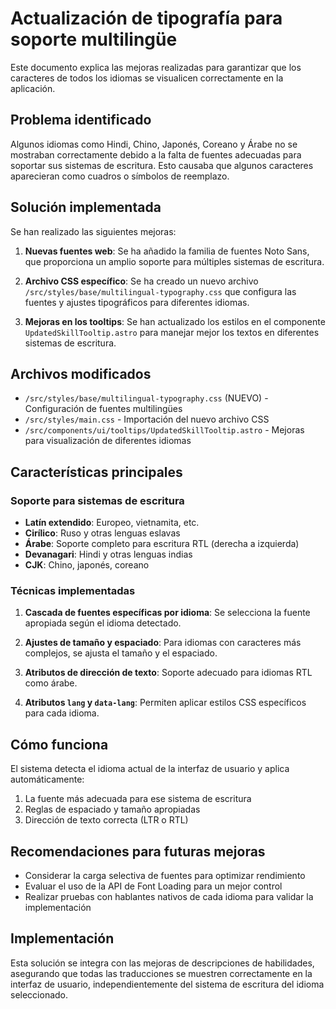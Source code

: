 # Actualización de tipografía para soporte multilingüe

Este documento explica las mejoras realizadas para garantizar que los caracteres de todos los idiomas se visualicen correctamente en la aplicación.

## Problema identificado

Algunos idiomas como Hindi, Chino, Japonés, Coreano y Árabe no se mostraban correctamente debido a la falta de fuentes adecuadas para soportar sus sistemas de escritura. Esto causaba que algunos caracteres aparecieran como cuadros o símbolos de reemplazo.

## Solución implementada

Se han realizado las siguientes mejoras:

1. **Nuevas fuentes web**: Se ha añadido la familia de fuentes Noto Sans, que proporciona un amplio soporte para múltiples sistemas de escritura.

2. **Archivo CSS específico**: Se ha creado un nuevo archivo `/src/styles/base/multilingual-typography.css` que configura las fuentes y ajustes tipográficos para diferentes idiomas.

3. **Mejoras en los tooltips**: Se han actualizado los estilos en el componente `UpdatedSkillTooltip.astro` para manejar mejor los textos en diferentes sistemas de escritura.

## Archivos modificados

- `/src/styles/base/multilingual-typography.css` (NUEVO) - Configuración de fuentes multilingües
- `/src/styles/main.css` - Importación del nuevo archivo CSS
- `/src/components/ui/tooltips/UpdatedSkillTooltip.astro` - Mejoras para visualización de diferentes idiomas

## Características principales

### Soporte para sistemas de escritura

- **Latín extendido**: Europeo, vietnamita, etc.
- **Cirílico**: Ruso y otras lenguas eslavas
- **Árabe**: Soporte completo para escritura RTL (derecha a izquierda)
- **Devanagari**: Hindi y otras lenguas indias
- **CJK**: Chino, japonés, coreano

### Técnicas implementadas

1. **Cascada de fuentes específicas por idioma**: Se selecciona la fuente apropiada según el idioma detectado.

2. **Ajustes de tamaño y espaciado**: Para idiomas con caracteres más complejos, se ajusta el tamaño y el espaciado.

3. **Atributos de dirección de texto**: Soporte adecuado para idiomas RTL como árabe.

4. **Atributos `lang` y `data-lang`**: Permiten aplicar estilos CSS específicos para cada idioma.

## Cómo funciona

El sistema detecta el idioma actual de la interfaz de usuario y aplica automáticamente:

1. La fuente más adecuada para ese sistema de escritura
2. Reglas de espaciado y tamaño apropiadas
3. Dirección de texto correcta (LTR o RTL)

## Recomendaciones para futuras mejoras

- Considerar la carga selectiva de fuentes para optimizar rendimiento
- Evaluar el uso de la API de Font Loading para un mejor control
- Realizar pruebas con hablantes nativos de cada idioma para validar la implementación

## Implementación

Esta solución se integra con las mejoras de descripciones de habilidades, asegurando que todas las traducciones se muestren correctamente en la interfaz de usuario, independientemente del sistema de escritura del idioma seleccionado.
